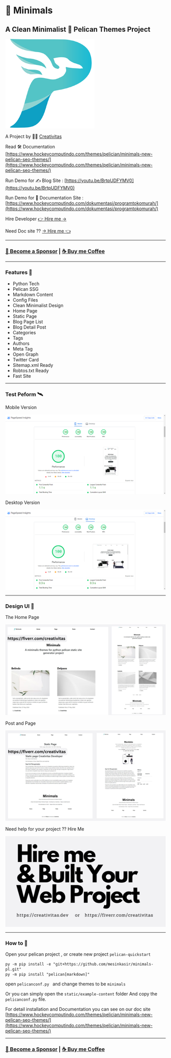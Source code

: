 # 🌟 Minimals

## A Clean Minimalist 🦅 Pelican Themes Project

![Pelican](static/media/pelican.png)

A Project by 👩‍🚀 [Creativitas](https://creativitas.dev)

Read 🛠️ Documentation [https://www.hockeycomputindo.com/themes/pelician/minimals-new-pelican-seo-themes/](https://www.hockeycomputindo.com/themes/pelician/minimals-new-pelican-seo-themes/)

Run Demo for ✍️ Blog Site : [https://youtu.be/BrtpUDFYMV0](https://youtu.be/BrtpUDFYMV0)

Run Demo for 📖 Documentation Site : [https://www.hockeycomputindo.com/dokumentasi/programtokomurah/](https://www.hockeycomputindo.com/dokumentasi/programtokomurah/)

Hire Developer [👉 Hire me →](https://www.fiverr.com/creativitas/design-your-modern-website-using-jekyll)

Need Doc site ?? [→ Hire me 👈](https://www.fiverr.com/creativitas/design-modern-documentation-website-astro-js-stalight)

---

### [🚀 Become a Sponsor](https://github.com/sponsors/mesinkasir) | [☕ Buy me Coffee](https://www.paypal.com/cgi-bin/webscr?cmd=_s-xclick&hosted_button_id=JVZVXBC4N9DAN)

---

### Features 🤹

+ Python Tech
+ Pelican SSG
+ Markdown Content
+ Config Files
+ Clean Minimalist Design
+ Home Page
+ Static Page
+ Blog Page List
+ Blog Detail Post
+ Categories
+ Tags
+ Authors
+ Meta Tag
+ Open Graph 
+ Twitter Card
+ Sitemap.xml Ready
+ Robtos.txt Ready
+ Fast Site

---

### Test Peform 🛰️

Mobile Version

![SEO pelican fast website themes](static/media/mobiles.png)

Desktop Version

![SEO pelican fast website themes](static/media/desktops.png)

---

### Design UI 🎨

The Home Page

![Pelican modern minimalis themes](static/media/minimals.jpg)

Post and Page

![Pelican modern minimalis themes](static/media/minimals-post.jpg)

Need help for your project ?? Hire Me

[![Pelican modern minimalis themes](static/media/minimals-hire.jpg)](https://creativitas.dev/)

---

### How to 👀

Open your pelican project , or create new project `pelican-quickstart`

```
py -m pip install -e "git+https://github.com/mesinkasir/minimals-pl.git"
py -m pip install "pelican[markdown]"
```

open `pelicanconf.py ` and change themes to be `minimals`

Or you can simply open the `static/example-content` folder And copy the `pelicanconf.py` file.

For detail installation and Documentation you can see on our doc site [https://www.hockeycomputindo.com/themes/pelician/minimals-new-pelican-seo-themes/](https://www.hockeycomputindo.com/themes/pelician/minimals-new-pelican-seo-themes/)

---

### [🚀 Become a Sponsor](https://github.com/sponsors/mesinkasir) | [☕ Buy me Coffee](https://www.paypal.com/cgi-bin/webscr?cmd=_s-xclick&hosted_button_id=JVZVXBC4N9DAN)
